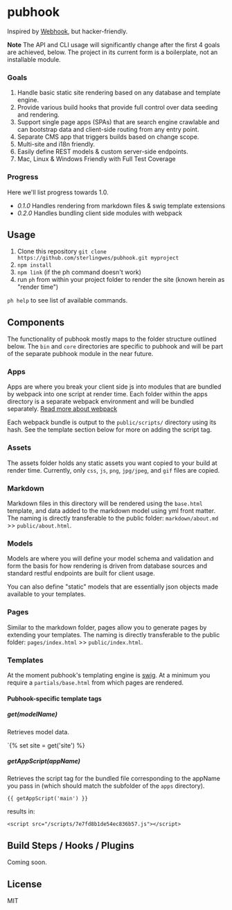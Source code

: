 # pubhook

Inspired by [Webhook](http://webhook.com), but hacker-friendly.

**Note** The API and CLI usage will significantly change after the first 4 goals are achieved, below. The project in its current form is a boilerplate, not an installable module.

### Goals

1.  Handle basic static site rendering based on any database and template engine.
2.  Provide various build hooks that provide full control over data seeding and rendering.
3.  Support single page apps (SPAs) that are search engine crawlable and can bootstrap data and client-side routing from any entry point.
4.  Separate CMS app that triggers builds based on change scope.
5.  Multi-site and i18n friendly.
6.  Easily define REST models & custom server-side endpoints.
7.  Mac, Linux & Windows Friendly with Full Test Coverage

### Progress

Here we'll list progress towards 1.0.

*   _0.1.0_ Handles rendering from markdown files & swig template extensions
*   _0.2.0_ Handles bundling client side modules with webpack

## Usage

1.  Clone this repository `git clone https://github.com/sterlingwes/pubhook.git myproject`
2.  `npm install`
3.  `npm link` (if the ph command doesn't work)
4.  run `ph` from within your project folder to render the site (known herein as "render time")

`ph help` to see list of available commands.

## Components

The functionality of pubhook mostly maps to the folder structure outlined below. The `bin` and `core` directories are specific to pubhook and will be part of the separate pubhook module in the near future.

### Apps

Apps are where you break your client side js into modules that are bundled by webpack into one script at render time. Each folder within the apps directory is a separate webpack environment and will be bundled separately. [Read more about webpack](http://webpack.github.io)

Each webpack bundle is output to the `public/scripts/` directory using its hash. See the template section below for more on adding the script tag.

### Assets

The assets folder holds any static assets you want copied to your build at render time. Currently, only `css`, `js`, `png`, `jpg/jpeg`, and `gif` files are copied.

### Markdown

Markdown files in this directory will be rendered using the `base.html` template, and data added to the markdown model using yml front matter. The naming is directly transferable to the public folder: `markdown/about.md` >> `public/about.html`.

### Models

Models are where you will define your model schema and validation and form the basis for how rendering is driven from database sources and standard restful endpoints are built for client usage.

You can also define "static" models that are essentially json objects made available to your templates.

### Pages

Similar to the markdown folder, pages allow you to generate pages by extending your templates. The naming is directly transferable to the public folder: `pages/index.html` >> `public/index.html`.

### Templates

At the moment pubhook's templating engine is [swig](paularmstrong.github.io/swig/docs/). At a minimum you require a `partials/base.html` from which pages are rendered.

#### Pubhook-specific template tags

##### get(modelName)

Retrieves model data.

`{% set site = get('site') %}

##### getAppScript(appName)

Retrieves the script tag for the bundled file corresponding to the appName you pass in (which should match the subfolder of the `apps` directory).

`{{ getAppScript('main') }}`

results in:

`<script src="/scripts/7e7fd8b1de54ec836b57.js"></script>`

## Build Steps / Hooks / Plugins

Coming soon.

## License

MIT